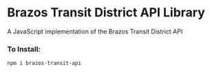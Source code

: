 # Brazos Transit District API Library
A JavaScript implementation of the Brazos Transit District API

### To Install:
`npm i brazos-transit-api`
